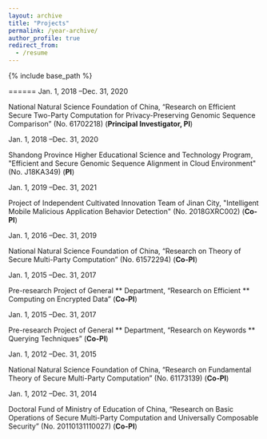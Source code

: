 ```yaml
---
layout: archive
title: "Projects"
permalink: /year-archive/
author_profile: true
redirect_from:
  - /resume
---
```



{% include base_path %}



======
Jan. 1, 2018 –Dec. 31, 2020

National Natural Science Foundation of China, “Research on Efficient Secure Two-Party Computation for
Privacy-Preserving Genomic Sequence Comparison” (No. 61702218) (<b>Principal Investigator, PI</b>)

Jan. 1, 2018 –Dec. 31, 2020

Shandong Province Higher Educational Science and Technology Program, "Efficient and Secure Genomic Sequence Alignment in Cloud Environment" (No. J18KA349) (<b>PI</b>)

Jan. 1, 2019 –Dec. 31, 2021

Project of Independent Cultivated Innovation Team of Jinan City, "Intelligent Mobile Malicious Application Behavior Detection" (No. 2018GXRC002) (<b>Co-PI</b>)

Jan. 1, 2016 –Dec. 31, 2019

National Natural Science Foundation of China, “Research on Theory of Secure Multi-Party Computation”
(No. 61572294) (<b>Co-PI</b>)

Jan. 1, 2015 –Dec. 31, 2017

Pre-research Project of General ** Department, “Research on Efficient ** Computing on Encrypted
Data” (<b>Co-PI</b>)

Jan. 1, 2015 –Dec. 31, 2017

Pre-research Project of General ** Department, “Research on Keywords ** Querying Techniques” (<b>Co-PI</b>)

Jan. 1, 2012 –Dec. 31, 2015

National Natural Science Foundation of China, “Research on Fundamental Theory of Secure Multi-Party
Computation” (No. 61173139) (<b>Co-PI</b>)

Jan. 1, 2012 –Dec. 31, 2014

Doctoral Fund of Ministry of Education of China, “Research on Basic Operations of Secure Multi-Party
Computation and Universally Composable Security” (No. 20110131110027) (<b>Co-PI</b>)

